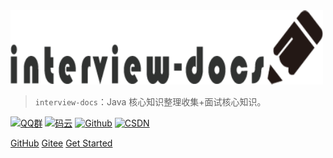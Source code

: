 

<img src="_media/docs.png"  width="500" />


> `interview-docs`：Java 核心知识整理收集+面试核心知识。

[![QQ群](https://img.shields.io/badge/QQ%E7%BE%A4-924715723-yellowgreen.svg)](https://jq.qq.com/?_wv=1027&k=5PIRvFq)
[![码云](https://img.shields.io/badge/Gitee-%E7%A0%81%E4%BA%91-yellow.svg)](https://gitee.com/qinxuewu)
[![Github](https://img.shields.io/badge/Github-Github-red.svg)](https://github.com/a870439570)
[![CSDN](https://img.shields.io/badge/CSDN-CSDN-blue.svg)](https://blog.csdn.net/u010391342)

[GitHub](https://github.com/a870439570/interview-docs/tree/master)
[Gitee](https://gitee.com/qinxuewu)
[Get Started](#quick-start)